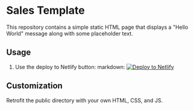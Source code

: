 # Sales Template

This repository contains a simple static HTML page that displays a "Hello World" message along with some placeholder text. 


## Usage

1. Use the deploy to Netlify button:
  markdown:
  [![Deploy to Netlify](https://www.netlify.com/img/deploy/button.svg)](https://app.netlify.com/start/deploy?repository=https://github.com/netlifyjoe/sales-template)


## Customization

Retrofit the public directory with your own HTML, CSS, and JS.  

